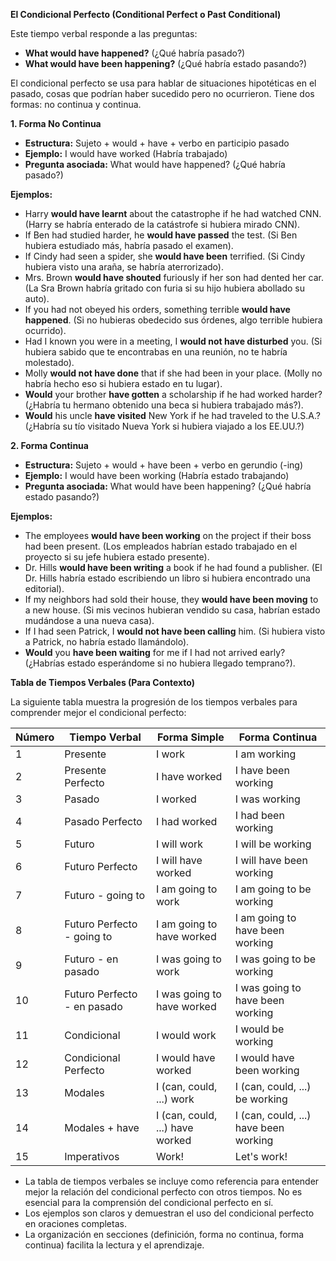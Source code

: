 

**El Condicional Perfecto (Conditional Perfect o Past Conditional)**

Este tiempo verbal responde a las preguntas:

*   **What would have happened?** (¿Qué habría pasado?)
*   **What would have been happening?** (¿Qué habría estado pasando?)

El condicional perfecto se usa para hablar de situaciones hipotéticas en el pasado, cosas que podrían haber sucedido pero no ocurrieron. Tiene dos formas: no continua y continua.

**1. Forma No Continua**

*   **Estructura:** Sujeto + would + have + verbo en participio pasado
*   **Ejemplo:** I would have worked (Habría trabajado)
*   **Pregunta asociada:** What would have happened? (¿Qué habría pasado?)

**Ejemplos:**

*   Harry **would have learnt** about the catastrophe if he had watched CNN. (Harry se habría enterado de la catástrofe si hubiera mirado CNN).
*   If Ben had studied harder, he **would have passed** the test. (Si Ben hubiera estudiado más, habría pasado el examen).
*   If Cindy had seen a spider, she **would have been** terrified. (Si Cindy hubiera visto una araña, se habría aterrorizado).
*   Mrs. Brown **would have shouted** furiously if her son had dented her car. (La Sra Brown habría gritado con furia si su hijo hubiera abollado su auto).
*   If you had not obeyed his orders, something terrible **would have happened**. (Si no hubieras obedecido sus órdenes, algo terrible hubiera ocurrido).
*   Had I known you were in a meeting, I **would not have disturbed** you. (Si hubiera sabido que te encontrabas en una reunión, no te habría molestado).
*   Molly **would not have done** that if she had been in your place. (Molly no habría hecho eso si hubiera estado en tu lugar).
*   **Would** your brother **have gotten** a scholarship if he had worked harder? (¿Habría tu hermano obtenido una beca si hubiera trabajado más?).
*   **Would** his uncle **have visited** New York if he had traveled to the U.S.A.? (¿Habría su tío visitado Nueva York si hubiera viajado a los EE.UU.?)

**2. Forma Continua**

*   **Estructura:** Sujeto + would + have been + verbo en gerundio (-ing)
*   **Ejemplo:** I would have been working (Habría estado trabajando)
*   **Pregunta asociada:** What would have been happening? (¿Qué habría estado pasando?)

**Ejemplos:**

*   The employees **would have been working** on the project if their boss had been present. (Los empleados habrían estado trabajado en el proyecto si su jefe hubiera estado presente).
*   Dr. Hills **would have been writing** a book if he had found a publisher. (El Dr. Hills habría estado escribiendo un libro si hubiera encontrado una editorial).
*   If my neighbors had sold their house, they **would have been moving** to a new house. (Si mis vecinos hubieran vendido su casa, habrían estado mudándose a una nueva casa).
*   If I had seen Patrick, I **would not have been calling** him. (Si hubiera visto a Patrick, no habría estado llamándolo).
*   **Would** you **have been waiting** for me if I had not arrived early? (¿Habrías estado esperándome si no hubiera llegado temprano?).

**Tabla de Tiempos Verbales (Para Contexto)**

La siguiente tabla muestra la progresión de los tiempos verbales para comprender mejor el condicional perfecto:

| Número | Tiempo Verbal              | Forma Simple       | Forma Continua          |
| ------ | -------------------------- | ------------------- | ------------------------ |
| 1      | Presente                   | I work             | I am working            |
| 2      | Presente Perfecto          | I have worked       | I have been working       |
| 3      | Pasado                     | I worked            | I was working           |
| 4      | Pasado Perfecto            | I had worked        | I had been working       |
| 5      | Futuro                     | I will work         | I will be working        |
| 6      | Futuro Perfecto            | I will have worked  | I will have been working |
| 7      | Futuro - going to        | I am going to work  | I am going to be working |
| 8      | Futuro Perfecto - going to | I am going to have worked | I am going to have been working |
| 9      | Futuro - en pasado         | I was going to work | I was going to be working|
| 10     | Futuro Perfecto - en pasado | I was going to have worked | I was going to have been working|
| 11     | Condicional                | I would work        | I would be working       |
| 12     | Condicional Perfecto       | I would have worked | I would have been working |
| 13     | Modales                    | I (can, could, ...) work | I (can, could, ...) be working|
| 14     | Modales + have             | I (can, could, ...) have worked | I (can, could, ...) have been working |
| 15     | Imperativos                | Work!              | Let's work!              |



*   La tabla de tiempos verbales se incluye como referencia para entender mejor la relación del condicional perfecto con otros tiempos. No es esencial para la comprensión del condicional perfecto en sí.
*   Los ejemplos son claros y demuestran el uso del condicional perfecto en oraciones completas.
*   La organización en secciones (definición, forma no continua, forma continua) facilita la lectura y el aprendizaje.


